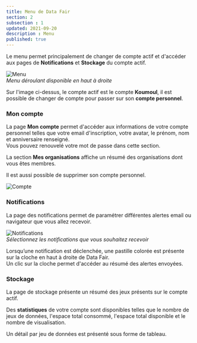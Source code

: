 ```yaml
---
title: Menu de Data Fair
section: 2
subsection : 1
updated: 2021-09-20
description : Menu
published: true
---
```


Le menu permet principalement de changer de compte actif et d'accéder aux pages de **Notifications** et **Stockage** du compte actif.

![Menu](./images/user-guide-backoffice/menu.jpg)  
*Menu déroulant disponible en haut à droite*

Sur l'image ci-dessus, le compte actif est le compte **Koumoul**, il est possible de changer de compte pour passer sur son **compte personnel**.

### Mon compte

La page **Mon compte** permet d'accéder aux informations de votre compte personnel telles que votre email d'inscription, votre avatar, le prénom, nom et anniversaire renseigné.  
Vous pouvez renouvelé votre mot de passe dans cette section.

La section **Mes organisations** affiche un résumé des organisations dont vous êtes membres.

Il est aussi possible de supprimer son compte personnel.

![Compte](./images/user-guide-backoffice/menu-account.jpg)


### Notifications

La page des notifications permet de paramétrer différentes alertes email ou navigateur que vous allez recevoir.  

![Notifications](./images/user-guide-backoffice/notify.jpg)  
*Sélectionnez les notifications que vous souhaitez recevoir*

Lorsqu’une notification est déclenchée, une pastille colorée est présente sur la cloche en haut à droite de Data Fair.  
Un clic sur la cloche permet d'accéder au résumé des alertes envoyées.


### Stockage
La page de stockage présente un résumé des jeux présents sur le compte actif.

Des **statistiques** de votre compte sont disponibles telles que le nombre de jeux de données, l'espace total consommé, l'espace total disponible et le nombre de visualisation.

Un détail par jeu de données est présenté sous forme de tableau.
